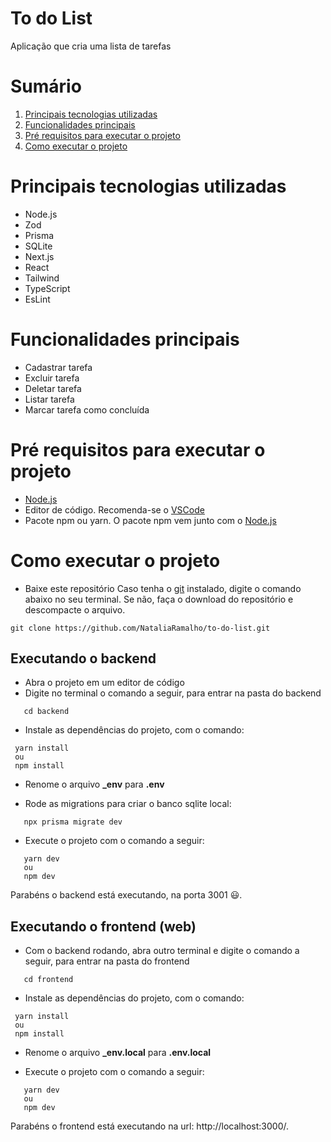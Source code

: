 # To do List
Aplicação que cria uma lista de tarefas

Sumário
=================
   1. [Principais tecnologias utilizadas](#Principais-tecnologias-utilizadas)
   2. [Funcionalidades principais](#Funcionalidades-principais)
   3. [Pré requisitos para executar o projeto](#Pré-requisitos-para-executar-o-projeto)
   4. [Como executar o projeto](#como-executar-o-projeto)


# Principais tecnologias utilizadas  
 * Node.js 
 * Zod
 * Prisma 
 * SQLite
 * Next.js 
 * React 
 * Tailwind 
 * TypeScript 
 * EsLint 

 # Funcionalidades principais 
  * Cadastrar tarefa 
  * Excluir tarefa
  * Deletar tarefa
  * Listar tarefa
  * Marcar tarefa como concluída

# Pré requisitos para executar o projeto 
- [Node.js](https://nodejs.org/en/)  
- Editor de código. Recomenda-se o [VSCode](https://code.visualstudio.com/)
- Pacote npm ou yarn. O pacote npm vem junto com o [Node.js](https://nodejs.org/en/)

# Como executar o projeto 
- Baixe este repositório 
Caso tenha o [git](https://git-scm.com/downloads) instalado, digite o comando abaixo no seu terminal. 
Se não, faça o download do repositório e descompacte o arquivo.

`````
git clone https://github.com/NataliaRamalho/to-do-list.git
`````

## Executando o backend
- Abra o projeto em um editor de código  
- Digite no terminal o comando a seguir, para entrar na pasta do backend 

```
   cd backend 
```
- Instale as dependências do projeto, com o comando: 

```
 yarn install
 ou  
 npm install
```
- Renome o arquivo **_env** para **.env** 

- Rode as migrations para criar o banco sqlite local: 
```
   npx prisma migrate dev
```


- Execute o projeto com o comando a seguir: 

```
   yarn dev 
   ou
   npm dev
```
Parabéns o backend está executando, na porta 3001 😃.  

## Executando o frontend (web)
- Com o backend rodando, abra outro terminal e digite o comando a seguir, para entrar na pasta do frontend

```
   cd frontend
```

- Instale as dependências do projeto, com o comando: 

```
 yarn install
 ou  
 npm install
```

- Renome o arquivo **_env.local** para **.env.local** 


- Execute o projeto com o comando a seguir: 

```
   yarn dev 
   ou
   npm dev
```
Parabéns o frontend está executando na url: http://localhost:3000/.  
